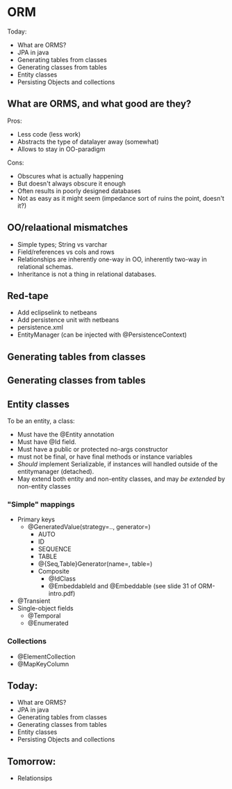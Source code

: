 # ORM

Today:
  * What are ORMS?
  * JPA in java
  * Generating tables from classes
  * Generating classes from tables
  * Entity classes
  * Persisting Objects and collections

## What are ORMS, and what good are they?

Pros:
  * Less code (less work)
  * Abstracts the type of datalayer away (somewhat)
  * Allows to stay in OO-paradigm

Cons:
  * Obscures what is actually happening
  * But doesn't always obscure it enough
  * Often results in poorly designed databases
  * Not as easy as it might seem (impedance sort of ruins the point, doesn't it?)


## OO/relaational mismatches
  * Simple types; String vs varchar
  * Field/references vs cols and rows
  * Relationships are inherently one-way in OO, inherently two-way in
    relational schemas.
  * Inheritance is not a thing in relational databases.

## Red-tape
  * Add eclipselink to netbeans
  * Add persistence unit with netbeans
  * persistence.xml
  * EntityManager (can be injected with @PersistenceContext)

## Generating tables from classes

## Generating classes from tables
## Entity classes
To be an entity, a class:
  * Must have the @Entity annotation
  * Must have @Id field.
  * Must have a public or protected no-args constructor
  * must not be final, or have final methods or instance variables
  * _Should_ implement Serializable, if instances will handled outside of the
    entitymanager (detached).
  * May extend both entity and non-entity classes, and may _be extended_ by
    non-entity classes

### "Simple" mappings
  * Primary keys
    * @GeneratedValue(strategy=.., generator=)
      * AUTO
      * ID
      * SEQUENCE
      * TABLE
      * @{Seq,Table}Generator(name=, table=)
      * Composite
        * @IdClass
        * @EmbeddableId and @Embeddable (see slide 31 of ORM-intro.pdf)
  * @Transient
  * Single-object fields
    * @Temporal
    * @Enumerated
### Collections
  * @ElementCollection
  * @MapKeyColumn

## Today:
  * What are ORMS?
  * JPA in java
  * Generating tables from classes
  * Generating classes from tables
  * Entity classes
  * Persisting Objects and collections

## Tomorrow:
  * Relationsips
